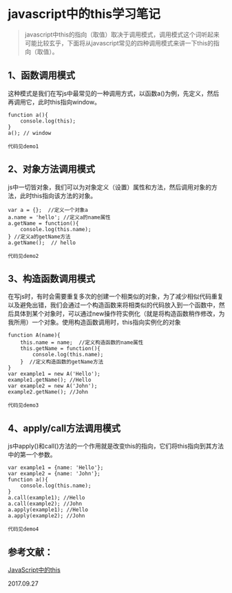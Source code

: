 # javascript中的this学习笔记

>javascript中this的指向（取值）取决于调用模式，调用模式这个词听起来可能比较玄乎，下面将从javascript常见的四种调用模式来讲一下this的指向（取值）。

## 1、函数调用模式
这种模式是我们在写js中最常见的一种调用方式，以函数a()为例，先定义，然后再调用它，此时this指向window。
```
function a(){
    console.log(this);
}
a(); // window
```

`代码见demo1`

## 2、对象方法调用模式
js中一切皆对象，我们可以为对象定义（设置）属性和方法，然后调用对象的方法，此时this指向该方法的对象。
```
var a = {};  //定义一个对象a
a.name = 'hello'; //定义a的name属性
a.getName = function(){
    console.log(this.name);
} //定义a的getName方法
a.getName();  // hello
```

`代码见demo2`

## 3、构造函数调用模式
在写js时，有时会需要重复多次的创建一个相类似的对象，为了减少相似代码重复以及避免出错，我们会通过一个构造函数来将相类似的代码放入到一个函数中，然后具体到某个对象时，可以通过new操作符实例化（就是将构造函数稍作修改，为我所用）一个对象。使用构造函数调用时，this指向实例化的对象
```
function A(name){
    this.name = name;  //定义构造函数的name属性
    this.getName = function(){
        console.log(this.name);
    }  //定义构造函数的getName方法
}
var example1 = new A('Hello');
example1.getName(); //Hello
var example2 = new A('John');
example2.getName(); //John
```

`代码见demo3`

## 4、apply/call方法调用模式
js中apply()和call()方法的一个作用就是改变this的指向，它们将this指向到其方法中的第一个参数。
```
var example1 = {name: 'Hello'};
var example2 = {name: 'John'};
function a(){
    console.log(this.name);
}
a.call(example1); //Hello
a.call(example2); //John
a.apply(example1); //Hello
a.apply(example2); //John
```

`代码见demo4`

## 参考文献：
[JavaScript中的this](https://segmentfault.com/a/1190000000638443)


2017.09.27